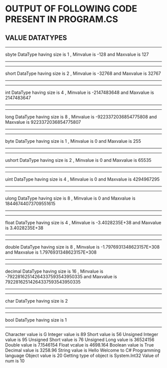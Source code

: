 
# OUTPUT OF FOLLOWING CODE PRESENT IN PROGRAM.CS

## VALUE DATATYPES

*****************************************************************
sbyte DataType having size is 1 , Minvalue is -128 and Maxvalue is  127
*****************************************************************
*****************************************************************
short DataType having size is 2 , Minvalue is -32768 and Maxvalue is  32767
*****************************************************************
*****************************************************************
int DataType having size is 4 , Minvalue is -2147483648 and Maxvalue is  2147483647
*****************************************************************
*****************************************************************
long DataType having size is 8 , Minvalue is -9223372036854775808 and Maxvalue is  9223372036854775807
*****************************************************************
*****************************************************************
byte DataType having size is 1 , Minvalue is 0 and Maxvalue is  255
*****************************************************************
*****************************************************************
ushort DataType having size is 2 , Minvalue is 0 and Maxvalue is  65535
*****************************************************************
*****************************************************************
uint DataType having size is 4 , Minvalue is 0 and Maxvalue is  4294967295
*****************************************************************
*****************************************************************
ulong DataType having size is 8 , Minvalue is 0 and Maxvalue is  18446744073709551615
*****************************************************************
*****************************************************************
float DataType having size is 4 , Minvalue is -3.4028235E+38 and Maxvalue is  3.4028235E+38
*****************************************************************
*****************************************************************
double DataType having size is 8 , Minvalue is -1.7976931348623157E+308 and Maxvalue is  1.7976931348623157E+308
*****************************************************************
*****************************************************************
decimal DataType having size is 16 , Minvalue is -79228162514264337593543950335 and Maxvalue is  79228162514264337593543950335
*****************************************************************
*****************************************************************
char DataType having size is 2 
*****************************************************************
*****************************************************************
bool DataType having size is 1 
*****************************************************************
Character value is G
Integer value is 89
Short value is 56
Unsigned Integer value is 95
Unsigned Short value is 76
Unsigned Long value is 36524156
Double value is 7.1546154
Float vcalue is 4698.164
Boolean value is True
Decimal value is 3258.96
String value is Hello  Welcome to C# Programming language
Object value is 20
Getting type of object is System.Int32
Value of num is 10 

